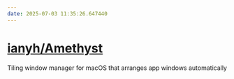 ```yaml
---
date: 2025-07-03 11:35:26.647440
---
```


# [ianyh/Amethyst](https://github.com/ianyh/Amethyst)

Tiling window manager for macOS that arranges app windows automatically